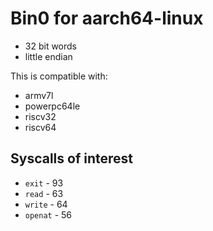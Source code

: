 # Bin0 for aarch64-linux

- 32 bit words
- little endian

This is compatible with:

- armv7l
- powerpc64le
- riscv32
- riscv64

## Syscalls of interest

- `exit` - 93
- `read` - 63
- `write` - 64
- `openat` - 56

